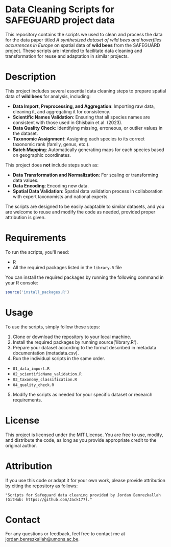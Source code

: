 # Data Cleaning Scripts for SAFEGUARD project data

This repository contains the scripts we used to clean and process the data for the data paper titled _A synthesized dataset of wild bees and hoverflies occurrences in Europe_ on spatial data of **wild bees** from the SAFEGUARD project. These scripts are intended to facilitate data cleaning and transformation for reuse and adaptation in similar projects.

# Description

This project includes several essential data cleaning steps to prepare spatial data of **wild bees** for analysis, including:


- **Data Import, Preprocessing, and Aggregation**: Importing raw data, cleaning it, and aggregating it for consistency.
- **Scientific Names Validation**: Ensuring that all species names are consistent with those used in Ghisbain et al. (2023).
- **Data Quality Check**: Identifying missing, erroneous, or outlier values in the dataset.
- **Taxonomic Assignment**: Assigning each species to its correct taxonomic rank (family, genus, etc.).
- **Batch Mapping**: Automatically generating maps for each species based on geographic coordinates.

This project does **not** include steps such as:

- **Data Transformation and Normalization**: For scaling or transforming data values.
- **Data Encoding**: Encoding new data.
- **Spatial Data Validation**: Spatial data validation process in collaboration with expert taxonomists and national experts.


The scripts are designed to be easily adaptable to similar datasets, and you are welcome to reuse and modify the code as needed, provided proper attribution is given.

# Requirements

To run the scripts, you'll need:

- R
- All the required packages listed in the `library.R` file

You can install the required packages by running the following command in your R console:

```R
source('install_packages.R')
```

# Usage
To use the scripts, simply follow these steps:
1. Clone or download the repository to your local machine.
2. Install the required packages by running source('library.R').
3. Prepare your dataset according to the format described in metadata documentation (metadata.csv).
4. Run the individual scripts in the same order. 
  - `01_data_import.R`
  - `02_scientificName_validation.R`
  - `03_taxonomy_classification.R`
  - `04_quality_check.R`

5. Modify the scripts as needed for your specific dataset or research requirements.

# License

This project is licensed under the MIT License.
You are free to use, modify, and distribute the code, as long as you provide appropriate credit to the original author.

# Attribution

If you use this code or adapt it for your own work, please provide attribution by citing the repository as follows:

    "Scripts for Safeguard data cleaning provided by Jordan Benrezkallah (GitHub: https://github.com/Jack177)."

# Contact

For any questions or feedback, feel free to contact me at jordan.benrezkallah@umons.ac.be.
